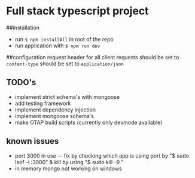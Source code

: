 # Full stack typescript project

##installation
- run `$ npm installAll` in root of the repo
- run application with `$ npm run dev`

##configuration
request header for all client requests should be set to `content-type` should be set to `application/json`

## TODO's
- implement strict schema's with mongoose
- add testing framework
- implement dependency injection
- implement mongoose schema's
- make OTAP build scripts (currently only devmode available)

## known issues
- port 3000 in use
-- fix by checking which app is using port by "$ sudo lsof -i :3000" & kill by using "$ sudo kill -9 <PID>"
- in memory mongo not working on windows

